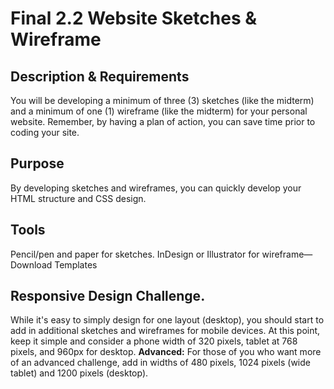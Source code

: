 # Final 2.2 Website Sketches & Wireframe

## Description & Requirements

You will be developing a minimum of three (3) sketches (like the midterm) and a minimum of one (1) wireframe (like the midterm) for your personal website. Remember, by having a plan of action, you can save time prior to coding your site.

## Purpose

By developing sketches and wireframes, you can quickly develop your HTML structure and CSS design.

## Tools

Pencil/pen and paper for sketches. InDesign or Illustrator for wireframe—Download Templates

## Responsive Design Challenge.
While it's easy to simply design for one layout (desktop), you should start to add in additional sketches and wireframes for mobile devices. At this point, keep it simple and consider a phone width of 320 pixels, tablet at 768 pixels, and 960px for desktop. 
**Advanced:** For those of you who want more of an advanced challenge, add in widths of 480 pixels, 1024 pixels (wide tablet) and 1200 pixels (desktop).